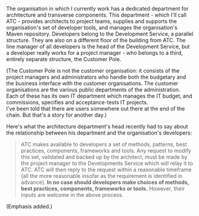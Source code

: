 The organisation in which I currently work has a dedicated department for architecture and transverse components.  This department - which I'll call ATC - provides 
architects to project teams, supplies and supports the organisation's set of developer tools, and manages the organisation's Maven repository.  Developers belong 
to the Development Service, a parallel structure.  They are also on a different floor of the building from ATC.  The line manager of all developers is the head of the 
Development Service, but a developer really works for a project manager - who belongs to a third, entirely separate structure, the Customer Pole.  

(The Customer Pole is not the customer organisation: it consists of the project managers and administrators who handle both the budgetary and the 
business interface with the customer organisations.  The customer organisations are the various public departments of the administration.  
Each of these has its own IT department which manages the IT budget, and commissions, specifies and acceptance-tests IT projects.   
I've been told that there are users somewhere out there at the end of the chain.  But that's a story for another day.)

Here's what the architecture department's head recently had to say about the relationship between his department and the organisation's developers:

<blockquote>
ATC makes available to developers a set of methods, patterns, best practices, components, frameworks and tools.  Any request to modify this set, validated and backed up 
by the architect, must be made by the project manager to the Developments Service which will relay it to ATC.  ATC will then reply to the request within a reasonable 
timeframe (all the more reasonable insofar as the requirement is identified in advance).  <strong>In no case should developers make choices of methods, best practices, 
components, frameworks or tools.</strong>  However, their inputs are welcome in the above process.</blockquote>

(Emphasis added.)

